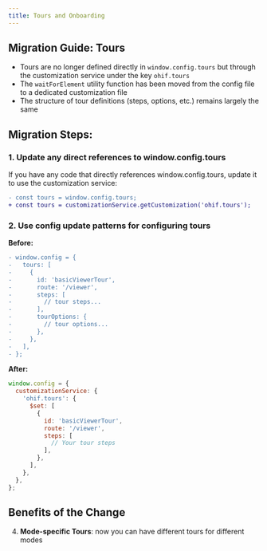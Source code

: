 ```yaml
---
title: Tours and Onboarding
---
```


## Migration Guide: Tours

* Tours are no longer defined directly in `window.config.tours` but through the customization service under the key `ohif.tours`
* The `waitForElement` utility function has been moved from the config file to a dedicated customization file
* The structure of tour definitions (steps, options, etc.) remains largely the same

## Migration Steps:



### 1. Update any direct references to window.config.tours

If you have any code that directly references window.config.tours, update it to use the customization service:

```diff
- const tours = window.config.tours;
+ const tours = customizationService.getCustomization('ohif.tours');
```

### 2. Use config update patterns for configuring tours

**Before:**
```diff
- window.config = {
-   tours: [
-     {
-       id: 'basicViewerTour',
-       route: '/viewer',
-       steps: [
-         // tour steps...
-       ],
-       tourOptions: {
-         // tour options...
-       },
-     },
-   ],
- };
```

**After:**
```javascript
window.config = {
  customizationService: {
    'ohif.tours': {
      $set: [
        {
          id: 'basicViewerTour',
          route: '/viewer',
          steps: [
            // Your tour steps
          ],
        },
      ],
    },
  },
};
```


## Benefits of the Change

4. **Mode-specific Tours**: now you can have different tours for different modes
